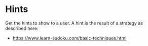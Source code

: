 # Hints

Get the hints to show to a user. A hint is the result of a strategy as described here:

-   https://www.learn-sudoku.com/basic-techniques.html
